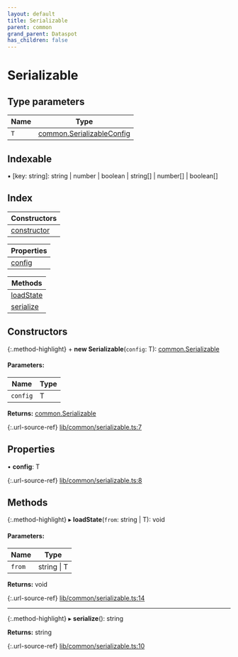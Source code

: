 ```yaml
---
layout: default
title: Serializable
parent: common
grand_parent: Dataspot
has_children: false
---
```


# Serializable

## Type parameters

Name | Type |
------ | ------ |
`T` | [common.SerializableConfig](../common_serializableconfig) |

## Indexable

▪ [key: string]: string \| number \| boolean \| string[] \| number[] \| boolean[]

## Index

| Constructors |
|-----------|
| [constructor](#constructor) |

| Properties |
|-----------|
| [config](#config) |

| Methods |
|-----------|
| [loadState](#loadstate) |
| [serialize](#serialize) |

## Constructors

{:.method-highlight}
\+ **new Serializable**(`config`: T): [common.Serializable](../common_serializable)

#### Parameters:

Name | Type |
------ | ------ |
`config` | T |

**Returns:** [common.Serializable](../common_serializable)

{:.url-source-ref}
[lib/common/serializable.ts:7](https://github.com/ascentcore/dataspot/blob/eafb62e/lib/common/serializable.ts#L7)

## Properties

•  **config**: T

{:.url-source-ref}
[lib/common/serializable.ts:8](https://github.com/ascentcore/dataspot/blob/eafb62e/lib/common/serializable.ts#L8)

## Methods

{:.method-highlight}
▸ **loadState**(`from`: string \| T): void

#### Parameters:

Name | Type |
------ | ------ |
`from` | string \| T |

**Returns:** void

{:.url-source-ref}
[lib/common/serializable.ts:14](https://github.com/ascentcore/dataspot/blob/eafb62e/lib/common/serializable.ts#L14)

___

{:.method-highlight}
▸ **serialize**(): string

**Returns:** string

{:.url-source-ref}
[lib/common/serializable.ts:10](https://github.com/ascentcore/dataspot/blob/eafb62e/lib/common/serializable.ts#L10)
